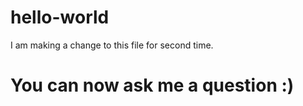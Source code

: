 # hello-world

I am making a change to this file for second time.

# You can now ask me a question :)
